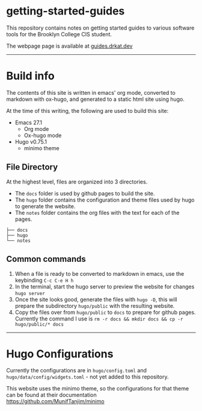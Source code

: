 # getting-started-guides

This repository contains notes on getting started guides to various software tools for the Brooklyn College CIS student.

The webpage page is available at [guides.drkat.dev](https://guides.drkat.dev)

---

# Build info

The contents of this site is written in emacs' org mode, converted to markdown with ox-hugo, and generated to a static html site using hugo.

At the time of this writing, the following are used to build this site:

* Emacs 27.1
  * Org mode
  * Ox-hugo mode
* Hugo v0.75.1
  * minimo theme

## File Directory

At the highest level, files are organized into 3 directories. 

- The `docs` folder is used by github pages to build the site. 
- The `hugo` folder contains the configuration and theme files used by hugo to generate the website.
- The `notes` folder contains the org files with the text for each of the pages.

``` shell
├── docs
├── hugo
└── notes
```

## Common commands

1. When a file is ready to be converted to markdown in emacs, use the keybinding `C-c C-e H h`
2. In the terminal, start the hugo server to preview the website for changes `hugo server`
3. Once the site looks good, generate the files with `hugo -D`, this will prepare the subdirectory `hugo/public` with the resulting website.
4. Copy the files over from `hugo/public` to `docs` to prepare for github pages. Currently the command I use is `rm -r docs && mkdir docs && cp -r hugo/public/* docs`

---

# Hugo Configurations

Currently the configurations are in `hugo/config.toml` and `hugo/data/config/widgets.toml` - not yet added to this repository.

This website uses the minimo theme, so the configurations for that theme can be found at their documentation https://github.com/MunifTanjim/minimo
